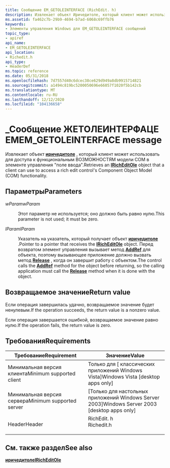 ```yaml
---
title: Сообщение EM_GETOLEINTERFACE (RichEdit. h)
description: Извлекает объект Иричедитоле, который клиент может использовать для доступа к функциональным возможностям модели COM в элементе управления "поле ввода".
ms.assetid: fa462c7b-29b9-4694-b7ad-6068c69ffb76
keywords:
- Элементы управления Windows для EM_GETOLEINTERFACE сообщений
topic_type:
- apiref
api_name:
- EM_GETOLEINTERFACE
api_location:
- Richedit.h
api_type:
- HeaderDef
ms.topic: reference
ms.date: 05/31/2018
ms.openlocfilehash: 7d7557d40c6dcec38ce629d949a8db9915714821
ms.sourcegitcommit: a1494c819bc5200050696e66057f1020f5b142cb
ms.translationtype: MT
ms.contentlocale: ru-RU
ms.lasthandoff: 12/12/2020
ms.locfileid: "104136658"
---
```

# <a name="em_getoleinterface-message"></a><span data-ttu-id="024e2-104">\_Сообщение ЖЕТОЛЕИНТЕРФАЦЕ EM</span><span class="sxs-lookup"><span data-stu-id="024e2-104">EM\_GETOLEINTERFACE message</span></span>

<span data-ttu-id="024e2-105">Извлекает объект [**иричедитоле**](/windows/desktop/api/Richole/nn-richole-iricheditole) , который клиент может использовать для доступа к функциональным ВОЗМОЖНОСТЯМ модели COM в элементе управления "поле ввода".</span><span class="sxs-lookup"><span data-stu-id="024e2-105">Retrieves an [**IRichEditOle**](/windows/desktop/api/Richole/nn-richole-iricheditole) object that a client can use to access a rich edit control's Component Object Model (COM) functionality.</span></span>

## <a name="parameters"></a><span data-ttu-id="024e2-106">Параметры</span><span class="sxs-lookup"><span data-stu-id="024e2-106">Parameters</span></span>

<dl> <dt>

<span data-ttu-id="024e2-107">*wParam*</span><span class="sxs-lookup"><span data-stu-id="024e2-107">*wParam*</span></span> 
</dt> <dd>

<span data-ttu-id="024e2-108">Этот параметр не используется; оно должно быть равно нулю.</span><span class="sxs-lookup"><span data-stu-id="024e2-108">This parameter is not used; it must be zero.</span></span>

</dd> <dt>

<span data-ttu-id="024e2-109">*lParam*</span><span class="sxs-lookup"><span data-stu-id="024e2-109">*lParam*</span></span> 
</dt> <dd>

<span data-ttu-id="024e2-110">Указатель на указатель, который получает объект [**иричедитоле**](/windows/desktop/api/Richole/nn-richole-iricheditole) .</span><span class="sxs-lookup"><span data-stu-id="024e2-110">Pointer to a pointer that receives the [**IRichEditOle**](/windows/desktop/api/Richole/nn-richole-iricheditole) object.</span></span> <span data-ttu-id="024e2-111">Перед возвратом элемент управления вызывает метод [**AddRef**](/windows/desktop/api/unknwn/nf-unknwn-iunknown-addref) для объекта, поэтому вызывающее приложение должно вызвать метод [**Release**](/windows/desktop/api/unknwn/nf-unknwn-iunknown-release) , когда он завершит работу с объектом.</span><span class="sxs-lookup"><span data-stu-id="024e2-111">The control calls the [**AddRef**](/windows/desktop/api/unknwn/nf-unknwn-iunknown-addref) method for the object before returning, so the calling application must call the [**Release**](/windows/desktop/api/unknwn/nf-unknwn-iunknown-release) method when it is done with the object.</span></span>

</dd> </dl>

## <a name="return-value"></a><span data-ttu-id="024e2-112">Возвращаемое значение</span><span class="sxs-lookup"><span data-stu-id="024e2-112">Return value</span></span>

<span data-ttu-id="024e2-113">Если операция завершилась удачно, возвращаемое значение будет ненулевым.</span><span class="sxs-lookup"><span data-stu-id="024e2-113">If the operation succeeds, the return value is a nonzero value.</span></span>

<span data-ttu-id="024e2-114">Если операция завершается ошибкой, возвращаемое значение равно нулю.</span><span class="sxs-lookup"><span data-stu-id="024e2-114">If the operation fails, the return value is zero.</span></span>

## <a name="requirements"></a><span data-ttu-id="024e2-115">Требования</span><span class="sxs-lookup"><span data-stu-id="024e2-115">Requirements</span></span>



| <span data-ttu-id="024e2-116">Требование</span><span class="sxs-lookup"><span data-stu-id="024e2-116">Requirement</span></span> | <span data-ttu-id="024e2-117">Значение</span><span class="sxs-lookup"><span data-stu-id="024e2-117">Value</span></span> |
|-------------------------------------|---------------------------------------------------------------------------------------|
| <span data-ttu-id="024e2-118">Минимальная версия клиента</span><span class="sxs-lookup"><span data-stu-id="024e2-118">Minimum supported client</span></span><br/> | <span data-ttu-id="024e2-119">Только для \[ классических приложений Windows Vista\]</span><span class="sxs-lookup"><span data-stu-id="024e2-119">Windows Vista \[desktop apps only\]</span></span><br/>                                        |
| <span data-ttu-id="024e2-120">Минимальная версия сервера</span><span class="sxs-lookup"><span data-stu-id="024e2-120">Minimum supported server</span></span><br/> | <span data-ttu-id="024e2-121">\[Только для настольных приложений Windows Server 2003\]</span><span class="sxs-lookup"><span data-stu-id="024e2-121">Windows Server 2003 \[desktop apps only\]</span></span><br/>                                  |
| <span data-ttu-id="024e2-122">Header</span><span class="sxs-lookup"><span data-stu-id="024e2-122">Header</span></span><br/>                   | <dl> <span data-ttu-id="024e2-123"><dt>RichEdit. h</dt></span><span class="sxs-lookup"><span data-stu-id="024e2-123"><dt>Richedit.h</dt></span></span> </dl> |



## <a name="see-also"></a><span data-ttu-id="024e2-124">См. также раздел</span><span class="sxs-lookup"><span data-stu-id="024e2-124">See also</span></span>

<dl> <dt>

[<span data-ttu-id="024e2-125">**иричедитоле**</span><span class="sxs-lookup"><span data-stu-id="024e2-125">**IRichEditOle**</span></span>](/windows/desktop/api/Richole/nn-richole-iricheditole)
</dt> </dl>

 

